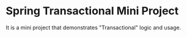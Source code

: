﻿# Spring Transactional Mini Project

 It is a mini project that demonstrates "Transactional" logic and usage.
